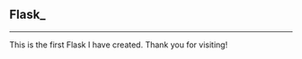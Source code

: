 ## Flask_
-------------------------------------------------------------
This is the first Flask I have created. 
Thank you for visiting!
